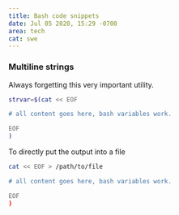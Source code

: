 ```yaml
---
title: Bash code snippets
date: Jul 05 2020, 15:29 -0700
area: tech
cat: swe
---
```


### Multiline strings

Always forgetting this very important utility.

```bash
strvar=$(cat << EOF

# all content goes here, bash variables work.

EOF
)
```

To directly put the output into a file

```bash
cat << EOF > /path/to/file

# all content goes here, bash variables work.

EOF
)
```
